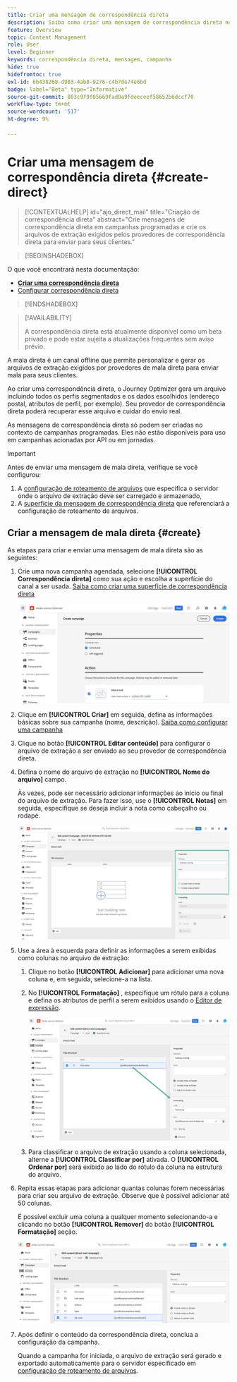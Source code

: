 ```yaml
---
title: Criar uma mensagem de correspondência direta
description: Saiba como criar uma mensagem de correspondência direta no Journey Optimizer
feature: Overview
topic: Content Management
role: User
level: Beginner
keywords: correspondência direta, mensagem, campanha
hide: true
hidefromtoc: true
exl-id: 6b438268-d983-4ab8-9276-c4b7de74e6bd
badge: label="Beta" type="Informative"
source-git-commit: 803c9f9f05669fad0a9fdeeceef58652b6dccf70
workflow-type: tm+mt
source-wordcount: '517'
ht-degree: 9%

---
```


# Criar uma mensagem de correspondência direta {#create-direct}

>[!CONTEXTUALHELP]
>id="ajo_direct_mail"
>title="Criação de correspondência direta"
>abstract="Crie mensagens de correspondência direta em campanhas programadas e crie os arquivos de extração exigidos pelos provedores de correspondência direta para enviar para seus clientes."

>[!BEGINSHADEBOX]

O que você encontrará nesta documentação:

* **[Criar uma correspondência direta](create-direct-mail.md)**
* [Configurar correspondência direta](direct-mail-configuration.md)

>[!ENDSHADEBOX]

>[!AVAILABILITY]
>
>A correspondência direta está atualmente disponível como um beta privado e pode estar sujeita a atualizações frequentes sem aviso prévio.

A mala direta é um canal offline que permite personalizar e gerar os arquivos de extração exigidos por provedores de mala direta para enviar mala para seus clientes.

Ao criar uma correspondência direta, o Journey Optimizer gera um arquivo incluindo todos os perfis segmentados e os dados escolhidos (endereço postal, atributos de perfil, por exemplo). Seu provedor de correspondência direta poderá recuperar esse arquivo e cuidar do envio real.

As mensagens de correspondência direta só podem ser criadas no contexto de campanhas programadas. Eles não estão disponíveis para uso em campanhas acionadas por API ou em jornadas.

>[!IMPORTANT]
>
>Antes de enviar uma mensagem de mala direta, verifique se você configurou:
>
>1. A [configuração de roteamento de arquivos](../direct-mail/direct-mail-configuration.md#file-routing-configuration) que especifica o servidor onde o arquivo de extração deve ser carregado e armazenado,
>1. A [superfície da mensagem de correspondência direta](../direct-mail/direct-mail-configuration.md#direct-mail-surface) que referenciará a configuração de roteamento de arquivos.


## Criar a mensagem de mala direta {#create}

As etapas para criar e enviar uma mensagem de mala direta são as seguintes:

1. Crie uma nova campanha agendada, selecione **[!UICONTROL Correspondência direta]** como sua ação e escolha a superfície do canal a ser usada. [Saiba como criar uma superfície de correspondência direta](../direct-mail/direct-mail-configuration.md#direct-mail-surface)

   ![](assets/direct-mail-campaign.png)

1. Clique em **[!UICONTROL Criar]** em seguida, defina as informações básicas sobre sua campanha (nome, descrição). [Saiba como configurar uma campanha](../campaigns/create-campaign.md)

1. Clique no botão **[!UICONTROL Editar conteúdo]** para configurar o arquivo de extração a ser enviado ao seu provedor de correspondência direta.

1. Defina o nome do arquivo de extração no **[!UICONTROL Nome do arquivo]** campo.

   Às vezes, pode ser necessário adicionar informações ao início ou final do arquivo de extração. Para fazer isso, use o **[!UICONTROL Notas]** em seguida, especifique se deseja incluir a nota como cabeçalho ou rodapé.

   <!--Click on the button to the right of the Output file field and enter the desired label. You can use personalization fields, content blocks and dynamic text (see Defining content). For example, you can complete the label with the delivery ID or the extraction date.-->

   ![](assets/direct-mail-properties.png)

1. Use a área à esquerda para definir as informações a serem exibidas como colunas no arquivo de extração:

   1. Clique no botão **[!UICONTROL Adicionar]** para adicionar uma nova coluna e, em seguida, selecione-a na lista.

   1. No **[!UICONTROL Formatação]** , especifique um rótulo para a coluna e defina os atributos de perfil a serem exibidos usando o [Editor de expressão](../personalization/personalization-build-expressions.md).

      ![](assets/direct-mail-content.png)

   1. Para classificar o arquivo de extração usando a coluna selecionada, alterne a **[!UICONTROL Classificar por]** ativada. O **[!UICONTROL Ordenar por]** será exibido ao lado do rótulo da coluna na estrutura do arquivo.

1. Repita essas etapas para adicionar quantas colunas forem necessárias para criar seu arquivo de extração. Observe que é possível adicionar até 50 colunas.

   É possível excluir uma coluna a qualquer momento selecionando-a e clicando no botão **[!UICONTROL Remover]** do botão **[!UICONTROL Formatação]** seção.

   ![](assets/direct-mail-complete.png)

1. Após definir o conteúdo da correspondência direta, conclua a configuração da campanha.

   Quando a campanha for iniciada, o arquivo de extração será gerado e exportado automaticamente para o servidor especificado em [configuração de roteamento de arquivos](../direct-mail/direct-mail-configuration.md).
